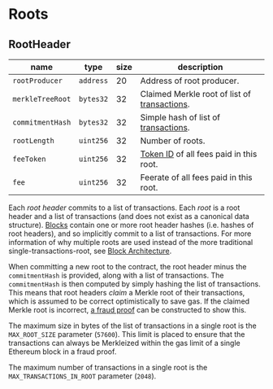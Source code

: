 Roots
===

RootHeader
---

| name             | type      | size | description                                                       |
| ---------------- | --------- | ---- | ----------------------------------------------------------------- |
| `rootProducer`   | `address` | 20   | Address of root producer.                                         |
| `merkleTreeRoot` | `bytes32` | 32   | Claimed Merkle root of list of [transactions](./Transactions.md). |
| `commitmentHash` | `bytes32` | 32   | Simple hash of list of [transactions](./Transactions.md).         |
| `rootLength`     | `uint256` | 32   | Number of roots.                                                  |
| `feeToken`       | `uint256` | 32   | [Token ID](./Tokens.md) of all fees paid in this root.            |
| `fee`            | `uint256` | 32   | Feerate of all fees paid in this root.                            |

Each _root header_ commits to a list of transactions. Each _root_ is a root header and a list of transactions (and does not exist as a canonical data structure).  [Blocks](./Blocks.md) contain one or more root header hashes (i.e. hashes of root headers), and so implicitly commit to a list of transactions. For more information of why multiple roots are used instead of the more traditional single-transactions-root, see [Block Architecture](../0.%20Fundamentals/3.%20Block%20Architecture.md).

When committing a new root to the contract, the root header minus the `commitmentHash` is provided, along with a list of transactions. The `commitmentHash` is then computed by simply hashing the list of transactions. This means that root headers _claim_ a Merkle root of their transactions, which is assumed to be correct optimistically to save gas. If the claimed Merkle root is incorrect, [a fraud proof](../3.%20Provers/Malformed%20Block.md) can be constructed to show this.

The maximum size in bytes of the list of transactions in a single root is the `MAX_ROOT_SIZE` parameter (`57600`). This limit is placed to ensure that the transactions can always be Merkleized within the gas limit of a single Ethereum block in a fraud proof.

The maximum number of transactions in a single root is the `MAX_TRANSACTIONS_IN_ROOT` parameter (`2048`).
